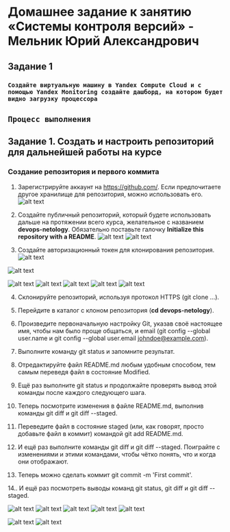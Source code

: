 # Домашнее задание к занятию «Системы контроля версий» - Мельник Юрий Александрович


## Задание 1

### `Создайте виртуальную машину в Yandex Compute Cloud и с помощью Yandex Monitoring создайте дашборд, на котором будет видно загрузку процессора`
## `Процесс выполнения`
 
 



## Задание 1. Создать и настроить репозиторий для дальнейшей работы на курсе

 
### Создание репозитория и первого коммита
1. Зарегистрируйте аккаунт на https://github.com/. Если предпочитаете другое хранилище для репозитория, можно использовать его.  
![alt text](https://github.com/ysatii/vcs-1/blob/main/img/image1.jpg)

2. Создайте публичный репозиторий, который будете использовать дальше на протяжении всего курса, желательное с названием **devops-netology**. Обязательно поставьте галочку **Initialize this repository with a README**.
![alt text](https://github.com/ysatii/vcs-1/blob/main/img/image1_1.jpg)
 ![alt text](https://github.com/ysatii/vcs-1/blob/main/img/image1_2.jpg)

3. Создайте авторизационный токен для клонирования репозитория.
 ![alt text](https://github.com/ysatii/vcs-1/blob/main/img/image1_3.jpg)

 ![alt text](https://github.com/ysatii/vcs-1/blob/main/img/image1_4.jpg)

 ![alt text](https://github.com/ysatii/vcs-1/blob/main/img/image1_5.jpg)
 ![alt text](https://github.com/ysatii/vcs-1/blob/main/img/image1_6.jpg)
 ![alt text](https://github.com/ysatii/vcs-1/blob/main/img/image1_7.jpg)
 ![alt text](https://github.com/ysatii/vcs-1/blob/main/img/image1_8.jpg)
 ![alt text](https://github.com/ysatii/vcs-1/blob/main/img/image1_9.jpg)


4. Склонируйте репозиторий, используя протокол HTTPS (git clone ...).

5. Перейдите в каталог с клоном репозитория (**cd devops-netology**).

6. Произведите первоначальную настройку Git, указав своё настоящее имя, чтобы нам было проще общаться, и email (git config --global user.name и git config --global user.email johndoe@example.com).

7. Выполните команду git status и запомните результат.

8. Отредактируйте файл README.md любым удобным способом, тем самым переведя файл в состояние Modified.

9. Ещё раз выполните git status и продолжайте проверять вывод этой команды после каждого следующего шага.

10. Теперь посмотрите изменения в файле README.md, выполнив команды git diff и git diff --staged.

11. Переведите файл в состояние staged (или, как говорят, просто добавьте файл в коммит) командой git add README.md.

12. И ещё раз выполните команды git diff и git diff --staged. Поиграйте с изменениями и этими командами, чтобы чётко понять, что и когда они отображают.

13. Теперь можно сделать коммит git commit -m 'First commit'.

14.. И ещё раз посмотреть выводы команд git status, git diff и git diff --staged.




 


 ![alt text](https://github.com/ysatii/vcs-1/blob/main/img/image1_10.jpg)
 ![alt text](https://github.com/ysatii/vcs-1/blob/main/img/image1_11.jpg)
 ![alt text](https://github.com/ysatii/vcs-1/blob/main/img/image1_12.jpg)
 ![alt text](https://github.com/ysatii/vcs-1/blob/main/img/image1_13.jpg)
 ![alt text](https://github.com/ysatii/vcs-1/blob/main/img/image1_14.jpg)

 ![alt text](https://github.com/ysatii/vcs-1/blob/main/img/image1_15.jpg)
 ![alt text](https://github.com/ysatii/vcs-1/blob/main/img/image1_16.jpg)



 
